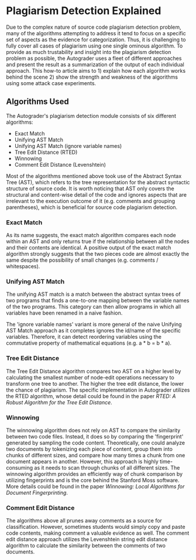 # Plagiarism Detection Explained

Due to the complex nature of source code plagiarism detection problem, many of the algorithms attempting to address it tend to focus on a specific set of aspects as the evidence for categorization. Thus, it is challenging to fully cover all cases of plagiarism using one single ominous algorithm. To provide as much trustability and insight into the plagiarism detection problem as possible, the Autograder uses a fleet of different approaches and present the result as a summarization of the output of each individual approach. This how-to article aims to 1) explain how each algorithm works behind the scene 2) show the strength and weakness of the algorithms using some attack case experiments.

## Algorithms Used
The Autograder's plagiarism detection module consists of six different algorithms:
* Exact Match
* Unifying AST Match
* Unifying AST Match (ignore variable names)
* Tree Edit Distance (RTED)
* Winnowing
* Comment Edit Distance (Levenshtein)

Most of the algorithms mentioned above took use of the Abstract Syntax Tree (AST), which refers to the tree representation for the abstract syntactic structure of source code. It is worth noticing that AST only covers the structural and content-wise detail of the code and ignores aspects that are irrelevant to the execution outcome of it (e.g. comments and grouping parentheses), which is beneficial for source code plagiarism detection.

### Exact Match
As its name suggests, the exact match algorithm compares each node within an AST and only returns true if the relationship between all the nodes and their contents are identical. A positive output of the exact match algorithm strongly suggests that the two pieces code are almost exactly the same despite the possibility of small changes (e.g. comments / whitespaces).

### Unifying AST Match
The unifying AST match is a match between the abstract syntax trees of two programs that finds a one-to-one mapping between the variable names of the two programs. This category can then allow programs in which all variables have been renamed in a naive fashion.

The 'ignore variable names' variant is more general of the naive Unifying AST Match approach as it completes ignores the id/name of the specific variables. Therefore, it can detect reordering variables using the commutative property of mathematical equations (e.g. a * b = b * a).

### Tree Edit Distance
The Tree Edit Distance algorithm compares two AST on a higher level by calculating the smallest number of node-edit operations necessary to transform one tree to another. The higher the tree edit distance, the lower the chance of plagiarism. The specific implementation in Autograder utilizes the RTED algorithm, whose detail could be found in the paper _RTED: A Robust Algorithm for the Tree Edit Distance_.

### Winnowing
The winnowing algorithm does not rely on AST to compare the similarity between two code files. Instead, it does so by comparing the 'fingerprint' generated by sampling the code content. Theoretically, one could analyze two documents by tokenizing each piece of content, group them into chunks of different sizes, and compare how many times a chunk from one document appears in another. However, this approach is highly time-consuming as it needs to scan through chunks of all different sizes. The winnowing algorithm provides an efficiently way of chunk comparison by utilizing fingerprints and is the core behind the Stanford Moss software. More details could be found in the paper _Winnowing: Local Algorithms for Document Fingerprinting_.

### Comment Edit Distance
The algorithms above all prunes away comments as a source for classification. However, sometimes students would simply copy and paste code contents, making comment a valuable evidence as well. The comment edit distance approach utilizes the Levenshtein string edit distance algorithm to calculate the similarity between the comments of two documents.